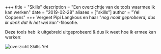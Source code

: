 +++
title = "Skills"
description = "Een overzichtje van de tools waarmee ik kan werken"
date = "2019-02-28"
aliases = ["skills"]
author = "Yel Coppens"
+++
Vergeet Pipi Langkous en haar "*nog nooit geprobeerd, dus ik denk dat ik het wel kan*"-filosofie.

Deze tools heb ik uitgebreid uitgeprobeerd & dus ik weet hoe ik ermee kan werken:

![overzicht Skills Yel](../images/skills_marketing.png)